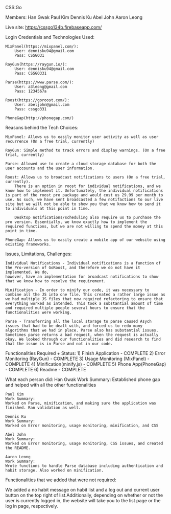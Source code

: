 CSS:Go

Members:
	Han Gwak
	Paul Kim
	Dennis Ku
	Abel John
	Aaron Leong

Live site:
https://cssgo134b.firebaseapp.com/


Login Credentials and Technologies Used:

	MixPanel(https://mixpanel.com/): 
		User: dennisku94@gmail.com
		Pass: CSSGO31

	RayGun(https://raygun.io/):
		User: dennisku94@gmail.com
		Pass: CSSGO331

	Parse(https://www.parse.com/):
		User: a3leong@gmail.com
		Pass: 1234567a

	Roost(https://goroost.com/):
		User: abeljohn@gmail.com
		Pass: cssgo331

	PhoneGap(http://phonegap.com/)

Reasons behind the Tech Choices:

	MixPanel: Allows us to easily monitor user activity as well as user recurrence (On a free trial, currently)

	RayGun: Simple method to track errors and display warnings. (On a free trial, currently)

	Parse: Allowed use to create a cloud storage database for both the user accounts and the user information.

	Roost: Allows us to broadcast notifications to users (On a free trial, currently). 
		There is an option in roost for individual notifications, and we know how to implement it. Unfortunately, the individual notifications is part of the roost pro package and would cost us 29.99 per month to use. As such, we have sent broadcasted a few notifactions to our live site but we will not be able to show you that we know how to send it to individuals at this point in time. 

		Desktop notifications/scheduling also require us to purchase the pro version. Essentially, we know exactly how to implement the required functions, but we are not willing to spend the money at this point in time.

	PhoneGap: Allows us to easily create a mobile app of our website using existing frameworks.

Issues, Limitations, Challenges:

	Individual Notifications - Individual notifications is a function of the Pro-version of GoRoost, and therefore we do not have it implemented. We do, 
	however, have an implementation for broadcast notifications to show that we know how to resolve the requirement.

	Minification - In order to minify our code, it was necessary to combine all the JS into one file. This created a rather large issue as we had multiple JS files that now required refactoring to ensure that everything worked as intended. This took a substantial amount of time and required multiple people several hours to ensure that the functionalities were working. 

	Parse - Transferring all the local storage to parse caused Asych issues that had to be dealt with, and forced us to redo many algorithms that we had in place. Parse also has substantial issues. Sometimes parse returns a bad request, when the request is actually okay. We looked through our functionalities and did research to find that the issue is in Parse and not in our code.

Functionalities Required + Status:
	1) Finish Application - COMPLETE
	2) Error Monitoring (RayGun) - COMPLETE 
	3) Usage Monitoring (MixPanel) - COMPLETE
	4) Minification(minify.js) - COMPLETE
	5) Phone App(PhoneGap) - COMPLETE
	6) Readme - COMPLETE

What each person did:
	Han Gwak
	Work Summary:
	Established phone gap and helped with all the other functionalities

	Paul Kim
	Work Summary:
	Worked on Parse, minification, and making sure the application was finished. Ran validation as well.

	Dennis Ku
	Work Summary:
	Worked on Error monitoring, usage monitoring, minification, and CSS

	Abel John
	Work Summary:
	Worked on Error monitoring, usage monitoring, CSS issues, and created the README.

	Aaron Leong 
	Work Summary:
	Wrote functions to handle Parse database including authentication and habit storage. Also worked on minification.


Functionalities that we added that were not required:

We added a no habit message on habit list and a log out and current user button on the top right of list.Additionally, depending on whether or not the user is currently logged in, the website will take you to the list page or the log in page, respectively. 